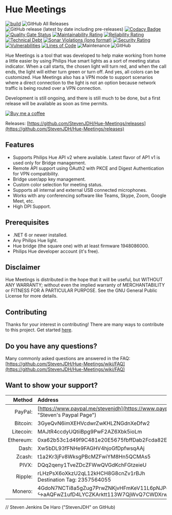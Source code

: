 # Hue Meetings

[![build](https://github.com/StevenJDH/Hue-Meetings/actions/workflows/dotnet-sonar-workflow.yml/badge.svg?branch=main)](https://github.com/StevenJDH/Hue-Meetings/actions/workflows/dotnet-sonar-workflow.yml)
![GitHub All Releases](https://img.shields.io/github/downloads/StevenJDH/Hue-Meetings/total)
![GitHub release (latest by date including pre-releases)](https://img.shields.io/github/v/release/StevenJDH/Hue-Meetings?include_prereleases)
[![Codacy Badge](https://app.codacy.com/project/badge/Grade/ef02e3c5d4e845159f03a3fc621b3395)](https://www.codacy.com/gh/StevenJDH/Hue-Meetings/dashboard?utm_source=github.com&amp;utm_medium=referral&amp;utm_content=StevenJDH/Hue-Meetings&amp;utm_campaign=Badge_Grade)
[![Quality Gate Status](https://sonarcloud.io/api/project_badges/measure?project=StevenJDH_Hue-Meetings&metric=alert_status)](https://sonarcloud.io/summary/new_code?id=StevenJDH_Hue-Meetings)
[![Maintainability Rating](https://sonarcloud.io/api/project_badges/measure?project=StevenJDH_Hue-Meetings&metric=sqale_rating)](https://sonarcloud.io/summary/new_code?id=StevenJDH_Hue-Meetings)
[![Reliability Rating](https://sonarcloud.io/api/project_badges/measure?project=StevenJDH_Hue-Meetings&metric=reliability_rating)](https://sonarcloud.io/summary/new_code?id=StevenJDH_Hue-Meetings)
[![Technical Debt](https://sonarcloud.io/api/project_badges/measure?project=StevenJDH_Hue-Meetings&metric=sqale_index)](https://sonarcloud.io/summary/new_code?id=StevenJDH_Hue-Meetings)
[![Sonar Violations (long format)](https://img.shields.io/sonar/violations/StevenJDH_Hue-Meetings?format=long&server=https%3A%2F%2Fsonarcloud.io)](https://sonarcloud.io/dashboard?id=StevenJDH_Hue-Meetings)
[![Security Rating](https://sonarcloud.io/api/project_badges/measure?project=StevenJDH_Hue-Meetings&metric=security_rating)](https://sonarcloud.io/summary/new_code?id=StevenJDH_Hue-Meetings)
[![Vulnerabilities](https://sonarcloud.io/api/project_badges/measure?project=StevenJDH_Hue-Meetings&metric=vulnerabilities)](https://sonarcloud.io/summary/new_code?id=StevenJDH_Hue-Meetings)
[![Lines of Code](https://sonarcloud.io/api/project_badges/measure?project=StevenJDH_Hue-Meetings&metric=ncloc)](https://sonarcloud.io/summary/new_code?id=StevenJDH_Hue-Meetings)
![Maintenance](https://img.shields.io/maintenance/yes/2023)
![GitHub](https://img.shields.io/github/license/StevenJDH/Hue-Meetings)

Hue Meetings is a tool that was developed to help make working from home a little easier by using Philips Hue smart lights as a sort of meeting status indicator. When a call starts, the chosen light will turn red, and when the call ends, the light will either turn green or turn off. And yes, all colors can be customized. Hue Meetings also has a VPN mode to support scenarios where a direct connection to the light is not an option because network traffic is being routed over a VPN connection. 

Development is still ongoing, and there is still much to be done, but a first release will be available as soon as time permits.

[![Buy me a coffee](https://img.shields.io/static/v1?label=Buy%20me%20a&message=coffee&color=important&style=flat&logo=buy-me-a-coffee&logoColor=white)](https://www.buymeacoffee.com/stevenjdh)

Releases: [https://github.com/StevenJDH/Hue-Meetings/releases](https://github.com/StevenJDH/Hue-Meetings/releases)

## Features
* Supports Philips Hue API v2 where available. Latest flavor of AP1 v1 is used only for Bridge management.
* Remote API support using OAuth2 with PKCE and Digest Authentication for VPN compatibility.
* Bridge user/app key management.
* Custom color selection for meeting status.
* Supports all internal and external USB connected microphones.
* Works with any conferencing software like Teams, Skype, Zoom, Google Meet, etc. 
* High DPI Support.

## Prerequisites
* .NET 6 or newer installed.
* Any Philips Hue light.
* Hue bridge (the square one) with at least firmware 1948086000.
* Philips Hue developer account (it's free).

## Disclaimer
Hue Meetings is distributed in the hope that it will be useful, but WITHOUT ANY WARRANTY; without even the implied warranty of MERCHANTABILITY or FITNESS FOR A PARTICULAR PURPOSE. See the GNU General Public License for more details.

## Contributing
Thanks for your interest in contributing! There are many ways to contribute to this project. Get started [here](https://github.com/StevenJDH/.github/blob/main/docs/CONTRIBUTING.md).

## Do you have any questions?
Many commonly asked questions are answered in the FAQ:
[https://github.com/StevenJDH/Hue-Meetings/wiki/FAQ](https://github.com/StevenJDH/Hue-Meetings/wiki/FAQ)

## Want to show your support?

|Method       | Address                                                                                                    |
|------------:|:-----------------------------------------------------------------------------------------------------------|
|PayPal:      | [https://www.paypal.me/stevenjdh](https://www.paypal.me/stevenjdh "Steven's Paypal Page")                  |
|Bitcoin:     | 3GyeQvN6imXEHVcdwrZwKHLZNGdnXeDfw2                                                                         |
|Litecoin:    | MAJtR4ccdyUQtiiBpg9PwF2AZ6Xbk5ioLm                                                                         |
|Ethereum:    | 0xa62b53c1d49f9C481e20E5675fbffDab2Fcda82E                                                                 |
|Dash:        | Xw5bDL93fFNHe9FAGHV4hjoGfDpfwsqAAj                                                                         |
|Zcash:       | t1a2Kr3jFv8WksgPBcMZFwiYM8Hn5QCMAs5                                                                        |
|PIVX:        | DQq2qeny1TveZDcZFWwQVGdKchFGtzeieU                                                                         |
|Ripple:      | rLHzPsX6oXkzU2qL12kHCH8G8cnZv1rBJh<br />Destination Tag: 2357564055                                        |
|Monero:      | 4GdoN7NCTi8a5gZug7PrwZNKjvHFmKeV11L6pNJPgj5QNEHsN6eeX3D<br />&#8618;aAQFwZ1ufD4LYCZKArktt113W7QjWvQ7CWDXrwM8yCGgEdhV3Wt|


// Steven Jenkins De Haro ("StevenJDH" on GitHub)
